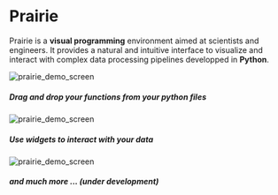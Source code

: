 # Prairie

Prairie is a **visual programming** environment aimed at scientists and engineers. It provides a natural and intuitive interface to visualize and interact with complex data processing pipelines developped in **Python**.

![prairie_demo_screen](https://github.com/LionelGarcia/Prairie/blob/master/ressources/scan_oct_example.gif)

##### Drag and drop your functions from your python files

![prairie_demo_screen](https://github.com/LionelGarcia/Prairie/blob/master/ressources/functions_gif.gif)

##### Use widgets to interact with your data

![prairie_demo_screen](https://github.com/LionelGarcia/Prairie/blob/master/ressources/widgets.gif)

##### and much more ... (under development)

